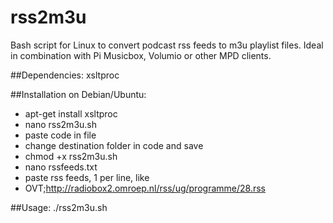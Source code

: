# rss2m3u
Bash script for Linux to convert podcast rss feeds to m3u playlist files. Ideal in combination with Pi Musicbox, Volumio or other MPD clients.

##Dependencies:
xsltproc

##Installation on Debian/Ubuntu:
- apt-get install xsltproc
- nano rss2m3u.sh
- paste code in file
- change destination folder in code and save
- chmod +x rss2m3u.sh
- nano rssfeeds.txt
- paste rss feeds, 1 per line, like 
- OVT;http://radiobox2.omroep.nl/rss/ug/programme/28.rss
  
##Usage:
  ./rss2m3u.sh

